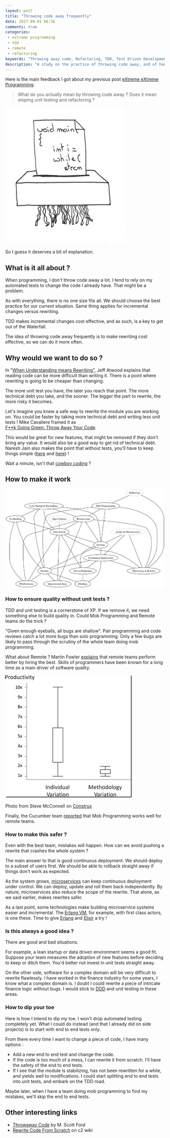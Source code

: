 ```yaml
---
layout: post
title: "Throwing code away frequently"
date: 2017-09-01 06:56
comments: true
categories:
 - extreme programming
 - tdd
 - remote
 - refactoring
keywords: "Throwing away code, Refactoring, TDD, Test Driven Development, DDD, Remote Work, Mob Programming, Rewrite, Testing, Automated testing, Microservices"
description: "A study on the practice of throwing code away, and of how and when it could be made to work"
---
```

Here is the main feedback I got about my previous post [eXtreme eXtreme Programming](/extreme-extreme-programming-2017/).

> What do you actually mean by throwing code away ? Does it mean stoping unit testing and refactoring ?

![A drawing of a shredder destroying some code](../imgs/2017-09-01-throwing-code-away-frequently/shredder.jpeg)

So I guess it deserves a bit of explanation.

## What is it all about ?

When programming, I don't throw code away a lot. I tend to rely on my automated tests to change the code I already have. That might be a problem.

As with everything, there is no one size fits all. We should choose the best practice for our current situation. Same thing applies for incremental changes versus rewriting.

TDD makes incremental changes cost effective, and as such, is a key to get out of the Waterfall.

The idea of throwing code away frequently is to make rewriting cost effective, so we can do it more often.

## Why would we want to do so ?

In "[When Understanding means Rewriting"](https://blog.codinghorror.com/when-understanding-means-rewriting/), Jeff Atwood explains that reading code can be more difficult than writing it. There is a point where rewriting is going to be cheaper than changing.

The more unit test you have, the later you reach that point. The more technical debt you take, and the sooner. The bigger the part to rewrite, the more risky it becomes.

Let's imagine you knew a safe way to rewrite the module you are working on. You could be faster by taking more technical debt and writing less unit tests ! Mike Cavaliere framed it as  
[F**k Going Green: Throw Away Your Code](http://mikecavaliere.com/throw-away-your-code/).

This would be great for new features, that might be removed if they don't bring any value. It would also be a good way to get rid of technical debt. Naresh Jain also makes the point that without tests, you'll have to keep things simple ([here](https://blogs.agilefaqs.com/2008/10/07/throwing-away-code/) and [here](https://fr.slideshare.net/nashjain/the-decline-and-fall-of-agile-antifragile-mindset-to-rescue)) !

Wait a minute, isn't that [cowboy coding](https://en.wikipedia.org/wiki/Cowboy_coding) ?

## How to make it work

[![A graph with all the practices from my previous article eXtreme eXtreme Programming](../imgs/2017-09-01-throwing-code-away-frequently/xxp.jpg)](/extreme-extreme-programming-2017/)

### How to ensure quality without unit tests ?

TDD and unit testing is a cornerstone of XP. If we remove it, we need something else to build quality in. Could Mob Programming and Remote teams do the trick ?

"Given enough eyeballs, all bugs are shallow". Pair programming and code reviews catch a lot more bugs than solo programming. Only a few bugs are likely to pass through the scrutiny of the whole team doing mob programming.

What about Remote ? Martin Fowler [explains](https://martinfowler.com/articles/remote-or-co-located.html) that remote teams perform better by hiring the best. Skills of programmers have been known for a long time as a main driver of software quality.

[![People vs methodology impact on productivity](../imgs/2017-09-01-throwing-code-away-frequently/ProductivityVariation.jpg)](http://www.construx.com/10x_Software_Development/Origins_of_10X_%E2%80%93_How_Valid_is_the_Underlying_Research_/)<div class="image-credits">Photo from Steve McConnell on [Construx](http://www.construx.com/10x_Software_Development/Origins_of_10X_%E2%80%93_How_Valid_is_the_Underlying_Research_/)</div>

Finally, the Cucumber team [reported](https://cucumber.io/blog/2015/12/21/the-mob-rules-ok) that Mob Programming works well for remote teams.

### How to make this safer ?

Even with the best team, mistakes will happen. How can we avoid pushing a rewrite that crashes the whole system ?

The main answer to that is good continuous deployment. We should deploy to a subset of users first. We should be able to rollback straight away if things don't work as expected.

As the system grows, [microservices](https://en.wikipedia.org/wiki/Microservices) can keep continuous deployment under control. We can deploy, update and roll them back independently. By nature, microservices also reduce the scope of the rewrite. That alone, as we said earlier, makes rewrites safer.

As a last point, some technologies make building microservice systems easier and incremental. The [Erlang VM](https://stackoverflow.com/questions/16779162/what-kind-of-virtual-machine-is-beam-the-erlang-vm), for example, with first class actors, is one these. Time to give [Erlang](https://www.erlang.org/) and [Elixir](https://elixir-lang.org/) a try !

### Is this always a good idea ?

There are good and bad situations.

For example, a lean startup or data driven environment seems a good fit. Suppose your team measures the adoption of new features before deciding to keep or ditch them. You'd better not invest in unit tests straight away.

On the other side, software for a complex domain will be very difficult to rewrite flawlessly. I have worked in the finance industry for some years, I know what a complex domain is. I doubt I could rewrite a piece of intricate finance logic without bugs. I would stick to [DDD](https://en.wikipedia.org/wiki/Domain-driven_design) and unit testing in these areas.

### How to dip your toe

Here is how I intend to dip _my_ toe. I won't drop automated testing completely yet. What I could do instead (and that I already did on side projects) is to start with end to end tests only.

From there every time I want to change a piece of code, I have many options :

*   Add a new end to end test and change the code.
*   If the code is too much of a mess, I can rewrite it from scratch. I'll have the safety of the end to end tests.
*   If I see that the module is stabilizing, has not been rewritten for a while, and yields well to modifications. I could start splitting end to end tests into unit tests, and embark on the TDD road.

Maybe later, when I have a team doing mob programming to find my mistakes, we'll skip the end to end tests.

## Other interesting links

*   [Throwaway Code](http://corgibytes.com/blog/2016/11/01/throwaway-code/) by M. Scott Ford
*   [Rewrite Code From Scratch](http://wiki.c2.com/?RewriteCodeFromScratch) on c2 wiki